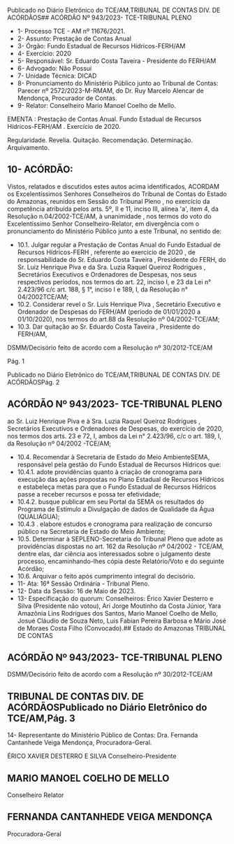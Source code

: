 Publicado  no  Diário  Eletrônico do TCE/AM,TRIBUNAL DE CONTAS DIV. DE ACÓRDÃOS## ACÓRDÃO Nº 943/2023- TCE-TRIBUNAL PLENO

- 1- Processo TCE - AM nº 11676/2021.
- 2- Assunto: Prestação de Contas Anual
- 3- Órgão: Fundo Estadual de Recursos Hídricos-FERH/AM
- 4- Exercício: 2020
- 5- Responsável: Sr. Eduardo Costa Taveira - Presidente do FERH/AM
- 6- Advogado: Não Possui
- 7- Unidade Técnica: DICAD
- 8- Pronunciamento  do  Ministério  Público  junto  ao  Tribunal  de  Contas: Parecer  nº 2572/2023-M-RMAM,  do  Dr.  Ruy  Marcelo  Alencar  de  Mendonça,  Procurador  de Contas.
- 9- Relator: Conselheiro Mario Manoel Coelho de Mello.

EMENTA : Prestação de Contas Anual. Fundo Estadual de Recursos Hídricos-FERH/AM . Exercício de 2020.

Regularidade.  Revelia.  Quitação.  Recomendação. Determinação. Arquivamento.

## 10-  ACÓRDÃO:

Vistos, relatados e discutidos estes autos acima identificados, ACORDAM os Excelentíssimos Senhores Conselheiros do Tribunal de Contas do Estado do Amazonas, reunidos em Sessão do Tribunal Pleno , no exercício da competência atribuída pelos arts. 5º, II e 11, inciso III, alínea 'a', item 4, da Resolução n.04/2002-TCE/AM, à unanimidade , nos termos do voto do Excelentíssimo Senhor Conselheiro-Relator, em divergência com o pronunciamento do Ministério Público junto a este Tribunal, no sentido de:

- 10.1. Julgar regular a  Prestação  de  Contas  Anual do Fundo Estadual de Recursos Hídricos-FERH , referente ao exercício de 2020 , de responsabilidade do Sr. Eduardo Costa Taveira , Presidente do FERH, do Sr. Luiz Henrique Piva e da Sra. Luzia Raquel Queiroz Rodrigues ,  Secretários  Executivos  e  Ordenadores  de  Despesas,  nos seus respectivos períodos, nos termos do art. 22, inciso I, e 23 da Lei n° 2.423/96 c/c art. 188, § 1°, inciso I e 189, I, da Resolução n° 04/2002TCE/AM;
- 10.2. Considerar  revel o Sr.  Luis  Henrique  Piva , Secretário  Executivo  e Ordenador  de  Despesas  do  FERH/AM  (período  de  01/01/2020  a 01/10/2020), nos termos do art.88 da Resolução nº 04/2002-TCE/AM;
- 10.3. Dar quitação ao Sr. Eduardo Costa Taveira , Presidente do FERH/AM,

DSMM/Decisório feito de acordo com a Resolução nº 30/2012-TCE/AM

Pág. 1

Publicado  no  Diário  Eletrônico do TCE/AM,TRIBUNAL DE CONTAS DIV. DE ACÓRDÃOSPág. 2

## ACÓRDÃO Nº 943/2023- TCE-TRIBUNAL PLENO

ao Sr. Luiz Henrique Piva e à Sra. Luzia Raquel Queiroz Rodrigues , Secretários  Executivos  e  Ordenadores  de  Despesas,  do  exercício  de 2020, nos termos dos arts. 23 e 72, I, ambos da Lei n° 2.423/96, c/c o art. 189, I, da Resolução nº 04/2002 -TCE/AM;

- 10.4. Recomendar à Secretaria de Estado do Meio AmbienteSEMA, responsável pela gestão do Fundo Estadual de Recursos Hídricos que:
- 10.4.1. adote providências quanto à criação de cronograma  para execução das ações propostas no Plano Estadual de Recursos Hídricos e  estabeleça  metas  para  que  o  Fundo  Estadual  de  Recursos  Hídricos passe a receber recursos e possa ter efetividade;
- 10.4.2. busque  publicar  em  seu  Portal  da  SEMA  os  resultados  do Programa  de  Estímulo  a  Divulgação  de  dados  de  Qualidade  da  Água (QUALIÁGUA);
- 10.4.3 . elabore  estudos  e  cronograma  para  realização  de  concurso público na Secretaria de Estado do Meio Ambiente;
- 10.5. Determinar à  SEPLENO-Secretaria  do  Tribunal  Pleno  que  adote  as providências dispostas no art. 162 da Resolução nº 04/2002 - TCE/AM, dentre  elas,  dar  ciência  aos  interessados  sobre  o  julgamento  deste processo, encaminhando-lhes cópia deste Relatório/Voto e do seguinte Acórdão;
- 10.6. Arquivar o  feito após cumprimento integral do decisório.
- 11-  Ata: 16ª Sessão Ordinária - Tribunal Pleno.
- 12-  Data da Sessão: 16 de Maio de 2023.
- 13-  Especificação do quorum: Conselheiros: Érico Xavier Desterro e Silva (Presidente não votou), Ari Jorge Moutinho da Costa Júnior, Yara Amazônia Lins Rodrigues dos Santos,  Mario  Manoel  Coelho  de  Mello,  Josué  Cláudio  de  Souza  Neto,  Luis  Fabian Pereira Barbosa e Mário José de Moraes Costa Filho (Convocado).## Estado do Amazonas TRIBUNAL DE CONTAS

## ACÓRDÃO Nº 943/2023- TCE-TRIBUNAL PLENO

DSMM/Decisório feito de acordo com a Resolução nº 30/2012-TCE/AM

## TRIBUNAL DE CONTAS DIV. DE ACÓRDÃOSPublicado  no  Diário  Eletrônico do TCE/AM,Pág. 3

14-  Representante do Ministério Público de Contas: Dra. Fernanda Cantanhede Veiga Mendonça, Procuradora-Geral.

ÉRICO XAVIER DESTERRO E SILVA Conselheiro-Presidente

## MARIO MANOEL COELHO DE MELLO

Conselheiro Relator

## FERNANDA CANTANHEDE VEIGA MENDONÇA

Procuradora-Geral